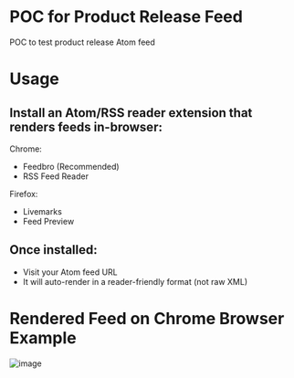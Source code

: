 # POC for Product Release Feed
POC to test product release Atom feed

# Usage

## Install an Atom/RSS reader extension that renders feeds in-browser:

Chrome:
- Feedbro (Recommended)
- RSS Feed Reader

Firefox:
- Livemarks
- Feed Preview

## Once installed:

- Visit your Atom feed URL
- It will auto-render in a reader-friendly format (not raw XML)

# Rendered Feed on Chrome Browser Example

![image](https://github.com/user-attachments/assets/ba3a9da3-b87e-4062-9368-96261488eade)
